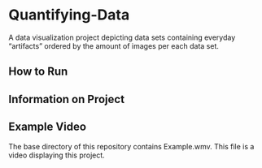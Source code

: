 # Quantifying-Data
A data visualization project depicting data sets containing everyday “artifacts” ordered by the amount of images per each data set.

## How to Run

## Information on Project

## Example Video
The base directory of this repository contains Example.wmv. This file is a video displaying this project.
